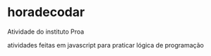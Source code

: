 # horadecodar

Atividade do instituto Proa

atividades feitas em javascript para praticar lógica de programação
